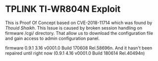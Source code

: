 # TPLINK Tl-WR804N Exploit
This is Proof Of Concept based on CVE-2018-11714 which was found by *Thouid Shaikh*. This Issue is caused by broken session handling on firmware /cgi/ directory. That allow us to download the configuration file and gain access to admin configuration panel.

firmware 0.9.1 3.16 v0001.0 Build 170608 Rel.58696n. And it hasn't been repaired until right now (0.9.1 4.16 v0001.0 Build 180614 Rel.40494n)
